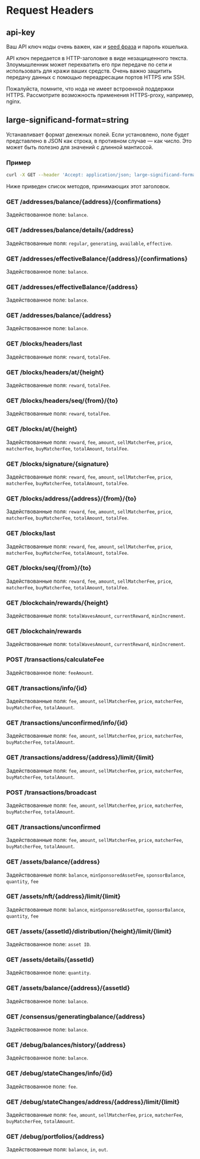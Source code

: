 # Request Headers

## api-key

Ваш API ключ ноды очень важен, как и [seed фраза](/ru/blockchain/glossary#secret-phrase) и пароль кошелька.

API ключ передается в HTTP-заголовке в виде незащищенного текста. Злоумышленник может перехватить его при передаче по сети и использовать для кражи ваших средств. Очень важно защитить передачу данных с помощью переадресации портов HTTPS или SSH.

Пожалуйста, помните, что нода не имеет встроенной поддержки HTTPS. Рассмотрите возможность применения HTTPS-proxy, например, nginx.

## large-significand-format=string

Устанавливает формат денежных полей. Если установлено, поле будет представлено в JSON как строка, в противном случае — как число. Это может быть полезно для значений с длинной мантиссой.

### Пример

```bash
curl -X GET --header 'Accept: application/json; large-significand-format=string' 'https://nodes.wavesnodes.com/blocks/headers/last'

```

Ниже приведен список методов, принимающих этот заголовок.

### GET /addresses/balance/{address}/{confirmations}

Задействованное поле: `balance`.

### GET /addresses/balance/details/{address}

Задействованные поля: `regular`, `generating`, `available`, `effective`.

### GET /addresses/effectiveBalance/{address}/{confirmations}

Задействованное поле: `balance`.

### GET /addresses/effectiveBalance/{address}

Задействованное поле: `balance`.

### GET /addresses/balance/{address}

Задействованное поле: `balance`.

### GET /blocks/headers/last

Задействованные поля: `reward`, `totalFee`.

### GET /blocks/headers/at/{height}

Задействованные поля: `reward`, `totalFee`.

### GET /blocks/headers/seq/{from}/{to}

Задействованные поля: `reward`, `totalFee`.

### GET /blocks/at/{height}

Задействованные поля: `reward`, `fee`, `amount`, `sellMatcherFee`, `price`, `matcherFee`, `buyMatcherFee`, `totalAmount`, `totalFee`.

### GET /blocks/signature/{signature}

Задействованные поля: `reward`, `fee`, `amount`, `sellMatcherFee`, `price`, `matcherFee`, `buyMatcherFee`, `totalAmount`, `totalFee`.

### GET /blocks/address/{address}/{from}/{to}

Задействованные поля: `reward`, `fee`, `amount`, `sellMatcherFee`, `price`, `matcherFee`, `buyMatcherFee`, `totalAmount`, `totalFee`.

### GET /blocks/last

Задействованные поля: `reward`, `fee`, `amount`, `sellMatcherFee`, `price`, `matcherFee`, `buyMatcherFee`, `totalAmount`, `totalFee`.

### GET /blocks/seq/{from}/{to}

Задействованные поля: `reward`, `fee`, `amount`, `sellMatcherFee`, `price`, `matcherFee`, `buyMatcherFee`, `totalAmount`, `totalFee`.

### GET /blockchain/rewards/{height}

Задействованные поля: `totalWavesAmount`, `currentReward`, `minIncrement`.

### GET /blockchain/rewards

Задействованные поля: `totalWavesAmount`, `currentReward`, `minIncrement`.

### POST /transactions/calculateFee

Задействованное поле: `feeAmount`.

### GET /transactions/info/{id}

Задействованные поля: `fee`, `amount`, `sellMatcherFee`, `price`, `matcherFee`, `buyMatcherFee`, `totalAmount`.

### GET /transactions/unconfirmed/info/{id}

Задействованные поля: `fee`, `amount`, `sellMatcherFee`, `price`, `matcherFee`, `buyMatcherFee`, `totalAmount`.

### GET /transactions/address/{address}/limit/{limit}

Задействованные поля: `fee`, `amount`, `sellMatcherFee`, `price`, `matcherFee`, `buyMatcherFee`, `totalAmount`.

### POST /transactions/broadcast

Задействованные поля: `fee`, `amount`, `sellMatcherFee`, `price`, `matcherFee`, `buyMatcherFee`, `totalAmount`.

### GET /transactions/unconfirmed

Задействованные поля: `fee`, `amount`, `sellMatcherFee`, `price`, `matcherFee`, `buyMatcherFee`, `totalAmount`.

### GET /assets/balance/{address}

Задействованные поля: `balance`, `minSponsoredAssetFee`, `sponsorBalance`, `quantity`, `fee`

### GET /assets/nft/{address}/limit/{limit}

Задействованные поля: `balance`, `minSponsoredAssetFee`, `sponsorBalance`, `quantity`, `fee`

### GET /assets/{assetId}/distribution/{height}/limit/{limit}

Задействованное поле: `asset ID`.

### GET /assets/details/{assetId}

Задействованное поле: `quantity`.

### GET /assets/balance/{address}/{assetId}

Задействованное поле: `balance`.

### GET /consensus/generatingbalance/{address}

Задействованное поле: `balance`.

### GET /debug/balances/history/{address}

Задействованное поле: `balance`.

### GET /debug/stateChanges/info/{id}

Задействованное поле: `fee`.

### GET /debug/stateChanges/address/{address}/limit/{limit}

Задействованные поля: `fee`, `amount`, `sellMatcherFee`, `price`, `matcherFee`, `buyMatcherFee`, `totalAmount`.

### GET /debug/portfolios/{address}

Задействованные поля: `balance`, `in`, `out`.
